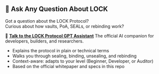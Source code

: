 ## 💬 Ask Any Question About LOCK

Got a question about the LOCK Protocol?  
Curious about how vaults, PoA, SEALs, or rebinding work?

🧠 [**Talk to the LOCK Protocol GPT Assistant**](https://chatgpt.com/g/g-6829c4182c5c819188aaa5dcee9d9550-lock-protocol-assistant-ask-me-anything)
The official AI companion for developers, builders, and researchers.

- Explains the protocol in plain or technical terms
- Walks you through sealing, binding, unsealing, and rebinding
- Context-aware: adapts to your level (Beginner, Developer, or Auditor)
- Based on the official whitepaper and specs in this repo
